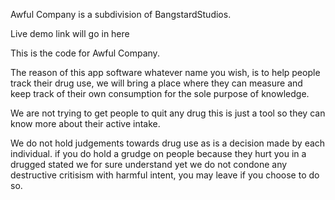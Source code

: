 Awful Company is a subdivision of BangstardStudios.

Live demo link will go in here 



This is the code for Awful Company.

The reason of this app software whatever name you wish, is to help people track their drug use, we will bring a place 
where they can measure and keep track of their own consumption for the sole purpose of knowledge. 

We are not trying to get people to quit any drug this is just a tool so they can know more about their active intake.

We do not hold judgements towards drug use as is a decision made by each individual. if you do hold a grudge on people 
because they hurt you in a drugged stated we for sure understand yet we do not condone any destructive critisism with harmful intent, you may leave if you choose to do so.